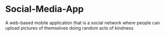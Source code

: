 # Social-Media-App
A web-based mobile application that is a social network where people can upload pictures of themselves doing random acts of kindness
